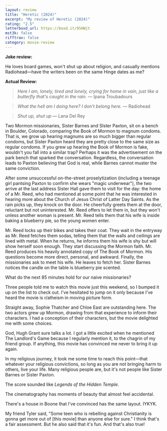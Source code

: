 ```yaml
---
layout: review
title: "Heretic (2024)"
excerpt: "My review of Heretic (2024)"
rating: "2.5"
letterboxd_url: https://boxd.it/95HWjt
mst3k: false
rifftrax: false
category: movie-review
---
```


<b>Joke review:</b>

He loves board games, won't shut up about religion, and casually mentions Radiohead—have the writers been on the same Hinge dates as me?

<b>Actual Review:</b>

<blockquote><i>Here I am, lonely, tired and lonely, crying for home in vain, just like a butterfly that's caught in the rain.</i> — Ipana Troubadours</blockquote>

<blockquote><i>What the hell am I doing here? I don't belong here.</i> — Radiohead</blockquote>

<blockquote><i>Shut up, shut up</i> — Lana Del Rey</blockquote>

Two Mormon missionaries, Sister Barnes and SIster Paxton, sit on a bench in Boulder, Colorado, comparing the Book of Mormon to magnum condoms. That is, we grow up hearing magnums are so much bigger than regular condoms, but Sister Paxton heard they are pretty close to the same size as regular condoms. If you grew up hearing the Book of Mormon is fake, wouldn't you fall into a similar trap? Perhaps it was the advertisement on the park bench that sparked the conversation. Regardless, the conversation leads to Paxton believing that God is real, while Barnes cannot muster the same conviction.

After some unsuccessful on-the-street proselytization (including a teenage girl pantsing Paxton to confirm she wears "magic underwear"), the two arrive at the last address Sister Hall gave them to visit for the day: the home of a Mr. Reed, who had mentioned at some point that he was interested in hearing more about the Church of Jesus Christ of Latter Day Saints. As the rain picks up, they knock on the door. He cheerfully greets them at the door, reluctant but not uninterested. Mr. Reed offers to let them in, but they won't unless another woman is present. Mr. Reed tells them that his wife is inside baking a blueberry pie, so the young women enter.

Mr. Reed locks up their bikes and takes their coat. They wait in the entryway as Mr. Reed fetches them sodas, telling them that the walls and ceilings are lined with metal. When he returns, he informs them his wife is shy but will show herself soon enough. They start discussing the Mormon faith. Mr. Reed produces his heavily annotated copy of The Book of Mormon. His questions become more direct, personal, and awkward. Finally, the missionaries ask to meet his wife. He leaves to fetch her. Sister Barnes notices the candle on the table is blueberry pie scented.

What do the next 85 minutes hold for our naive missionaries?

Three people told me to watch this movie just this weekend, so I bumped it up on the list to check out. I've hesitated to jump on it only because I've heard the movie is r/atheism in moving picture form.

Straight away, Sophie Thatcher and Chloe East are outstanding here. The two actors grew up Mormon, drawing from that experience to inform their characters. I had a conception of their characters, but the movie delighted me with some choices.

God, Hugh Grant sure talks a lot. I got a little excited when he mentioned The Landlord's Game because I regularly mention it, to the chagrin of my friend group. If anything, this movie has convinced me never to bring it up again.

In my religious journey, it took me some time to reach this point—that whatever your religious convictions, so long as you are not bringing harm to others, live your life. Many religious people are, but it's not people like Sister Barnes or Sister Paxton.

The score sounded like <i>Legends of the Hidden Temple</i>.

The cinematography has moments of beauty that almost feel accidental.

There's a house in Boone that I've convinced has the same layout. IYKYK.

My friend Tyler said, "Some teen who is rebelling against Christianity is gonna get more out of [this movie] than anyone else for sure." I think that's a fair assessment. But he also said that it's fun. And that's also true!

